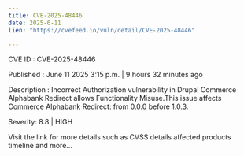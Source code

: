 ```yaml
---
title: CVE-2025-48446
date: 2025-6-11
lien: "https://cvefeed.io/vuln/detail/CVE-2025-48446"

---
```


CVE ID : CVE-2025-48446

Published :  June 11
2025
3:15 p.m. | 9 hours
32 minutes ago

Description : Incorrect Authorization vulnerability in Drupal Commerce Alphabank Redirect allows Functionality Misuse.This issue affects Commerce Alphabank Redirect: from 0.0.0 before 1.0.3.

Severity: 8.8 | HIGH

Visit the link for more details
such as CVSS details
affected products
timeline
and more...
